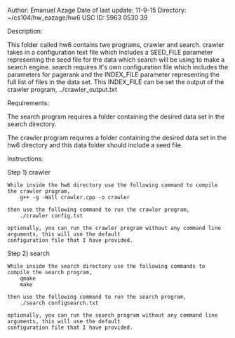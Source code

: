 Author: Emanuel Azage
Date of last update: 11-9-15
Directory: ~/cs104/hw_eazage/hw6
USC ID: 5963 0530 39

Description:

This folder called hw6 contains two programs, crawler and search. crawler
takes in a configuration text file which includes a SEED_FILE parameter
representing the seed file for the data which search will be using to make
a search engine. search requires it's own configuration file which includes
the parameters for pagerank and the INDEX_FILE parameter representing the 
full list of files in the data set. This INDEX_FILE can be set the output 
of the crawler program, ../crawler_output.txt


Requirements:

The search program requires a folder containing the desired data set in the search directory.

The crawler program requires a folder containing the desired data set in the hw6 directory and this data folder 
should include a seed file. 


Instructions:

Step 1) crawler

	While inside the hw6 directory use the following command to compile the crawler program,
		g++ -g -Wall crawler.cpp -o crawler

	then use the following command to run the crawler program,
		./crawler config.txt

	optionally, you can run the crawler program without any command line arguments, this will use the default 
	configuration file that I have provided. 

Step 2) search
	
	While inside the search directory use the following commands to compile the search program,
		qmake
		make

	then use the following command to run the search program,
		./search configsearch.txt

	optionally, you can run the search program without any command line arguments, this will use the default 
	configuration file that I have provided.
